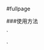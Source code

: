 #fullpage

###使用方法

`<link rel="stylesheet" href="dist/css/fullpage.css">
<script src="src/js/fullpage.js"></script>
<script type="text/javascript">
    fullpage({
        el: '.page', //绑定fullpage
        optio2n: '.section', //页面项目
    });
</script>`
